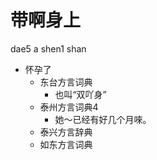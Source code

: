 # 带啊身上
dae5 a shen1 shan
+ 怀孕了
  * 东台方言词典
    + 也叫“双吖身”
  * 泰州方言词典4
    - 她～已经有好几个月唻。
  * 泰兴方言辞典
  * 如东方言词典
